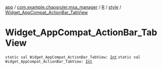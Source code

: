 [app](../../../index.md) / [com.example.chaosruler.msa_manager](../../index.md) / [R](../index.md) / [style](index.md) / [Widget_AppCompat_ActionBar_TabView](.)

# Widget_AppCompat_ActionBar_TabView

`static val Widget_AppCompat_ActionBar_TabView: `[`Int`](https://kotlinlang.org/api/latest/jvm/stdlib/kotlin/-int/index.html)
`static val Widget_AppCompat_ActionBar_TabView: `[`Int`](https://kotlinlang.org/api/latest/jvm/stdlib/kotlin/-int/index.html)